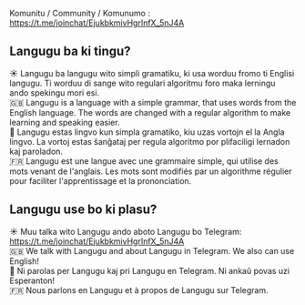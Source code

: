Komunitu / Community / Komunumo : https://t.me/joinchat/EjukbkmivHgrInfX_5nJ4A  

## Langugu ba ki tingu?

:sunny: Langugu ba langugu wito simpli gramatiku, ki usa worduu fromo ti Englisi langugu. Ti worduu di sange wito regulari algoritmu foro maka lerningu ando spekingu mori esi.  
:gb: Langugu is a language with a simple grammar, that uses words from the English language. The words are changed with a regular algorithm to make learning and speaking easier.  
:green_heart: Langugu estas lingvo kun simpla gramatiko, kiu uzas vortojn el la Angla lingvo. La vortoj estas ŝanĝataj per regula algoritmo por plifaciligi lernadon kaj paroladon.  
:fr: Langugu est une langue avec une grammaire simple, qui utilise des mots venant de l'anglais. Les mots sont modifiés par un algorithme régulier pour faciliter l'apprentissage et la prononciation.

## Langugu use bo ki plasu?

:sunny: Muu talka wito Langugu ando aboto Langugu bo Telegram: https://t.me/joinchat/EjukbkmivHgrInfX_5nJ4A  
:gb: We talk with Langugu and about Langugu in Telegram. We also can use English!  
:green_heart: Ni parolas per Langugu kaj pri Langugu en Telegram. Ni ankaŭ povas uzi Esperanton!  
:fr: Nous parlons en Langugu et à propos de Langugu sur Telegram.
